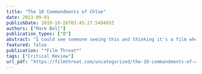 ```yaml
---
title: "The 10 Commandments of Chloe"
date: 2013-09-01
publishDate: 2019-10-26T03:45:27.549493Z
authors: ["Mark Bell"]
publication_types: ["0"]
abstract: "I could see someone seeing this and thinking it's a film where nothing happens. Well, things happen, and there is a progression made from opening to closing, but it's more true to the way life works. Which is, we might have small evolutions, or small successes and failures, but it's not always a resounding arc of character growth where Event A sets off Event and Catharsis B..."
featured: false
publication: "*Film Threat*"
tags: ["Critical Review"]
url_pdf: "https://filmthreat.com/uncategorized/the-10-commandments-of-chloe/"
---
```


